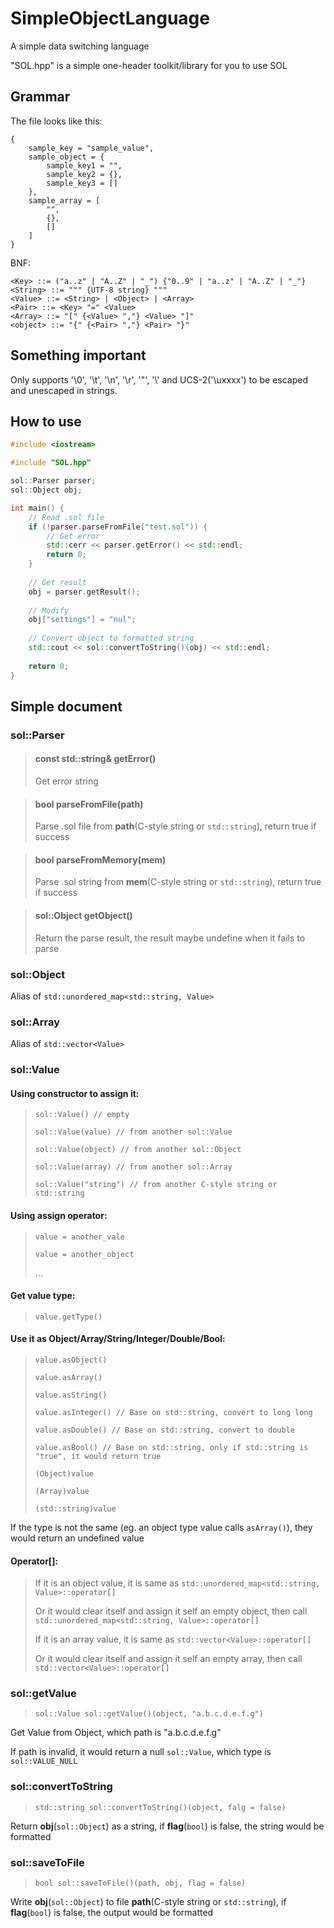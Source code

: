 # SimpleObjectLanguage
A simple data switching language

"SOL.hpp" is a simple one-header toolkit/library for you to use SOL

## Grammar
The file looks like this:
```
{
    sample_key = "sample_value",
    sample_object = {
        sample_key1 = "",
        sample_key2 = {},
        sample_key3 = []
    },
    sample_array = [
        "",
        {},
        []
    ]
}
```

BNF:
```
<Key> ::= ("a..z" | "A..Z" | "_") {"0..9" | "a..z" | "A..Z" | "_"}
<String> ::= """ {UTF-8 string} """
<Value> ::= <String> | <Object> | <Array>
<Pair> ::= <Key> "=" <Value>
<Array> ::= "[" {<Value> ","} <Value> "]"
<object> ::= "{" {<Pair> ","} <Pair> "}"
```

## Something important
Only supports '\0', '\t', '\n', '\r', '\"', '\\' and UCS-2('\uxxxx') to be escaped and unescaped in strings.

## How to use
```cpp
#include <iostream>

#include "SOL.hpp"

sol::Parser parser;
sol::Object obj;

int main() {
    // Read .sol file
    if (!parser.parseFromFile("test.sol")) {
        // Get error
        std::cerr << parser.getError() << std::endl;
        return 0;
    }
    
    // Get result
    obj = parser.getResult();
    
    // Modify
    obj["settings"] = "nul";
    
    // Convert object to formatted string
    std::cout << sol::convertToString()(obj) << std::endl;
    
    return 0;
}
```

## Simple document
### sol::Parser
> #### const std::string& getError()
> Get error string

> #### bool parseFromFile(path)
> Parse .sol file from **path**(C-style string or `std::string`), return true if success

> #### bool parseFromMemory(mem)
> Parse .sol string from **mem**(C-style string or `std::string`), return true if success

> #### sol::Object getObject()
> Return the parse result, the result maybe undefine when it fails to parse

### sol::Object
Alias of `std::unordered_map<std::string, Value>`

### sol::Array
Alias of `std::vector<Value>`

### sol::Value
#### Using constructor to assign it:
> `sol::Value() // empty`
> 
> `sol::Value(value) // from another sol::Value`
> 
> `sol::Value(object) // from another sol::Object`
> 
> `sol::Value(array) // from another sol::Array`
> 
> `sol::Value("string") // from another C-style string or std::string`

#### Using assign operator:
> `value = another_vale`
> 
> `value = another_object`
> 
> ...

#### Get value type:
> `value.getType()`

#### Use it as Object/Array/String/Integer/Double/Bool:
> `value.asObject()`
> 
> `value.asArray()`
> 
> `value.asString()`
> 
> `value.asInteger() // Base on std::string, convert to long long`
> 
> `value.asDouble() // Base on std::string, convert to double`
> 
> `value.asBool() // Base on std::string, only if std::string is "true", it would return true`
> 
> `(Object)value`
> 
> `(Array)value`
> 
> `(std::string)value`
> 
If the type is not the same (eg. an object type value calls `asArray()`), they would return an undefined value

#### Operator\[\]:
> If it is an object value, it is same as `std::unordered_map<std::string, Value>::operator[]`
> 
> Or it would clear itself and assign it self an empty object, then call `std::unordered_map<std::string, Value>::operator[]`
>
> If it is an array value, it is same as `std::vector<Value>::operator[]`
> 
> Or it would clear itself and assign it self an empty array, then call `std::vector<Value>::operator[]`

### sol::getValue
> `sol::Value sol::getValue()(object, "a.b.c.d.e.f.g")`
> 
Get Value from Object, which path is "a.b.c.d.e.f.g"

If path is invalid, it would return a null `sol::Value`, which type is `sol::VALUE_NULL`

### sol::convertToString
> `std::string sol::convertToString()(object, falg = false)`
> 
Return **obj**(`sol::Object`) as a string, if **flag**(`bool`) is false, the string would be formatted

### sol::saveToFile
> `bool sol::saveToFile()(path, obj, flag = false)`
> 
Write **obj**(`sol::Object`) to file **path**(C-style string or `std::string`), if **flag**(`bool`) is false, the output would be formatted
